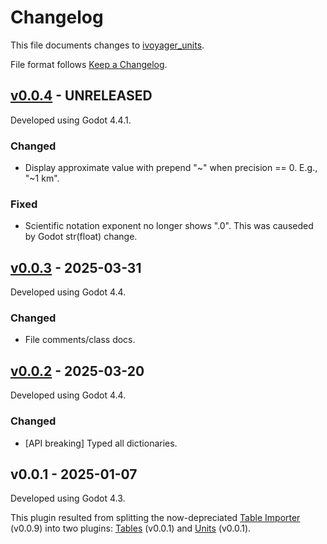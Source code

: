 # Changelog

This file documents changes to [ivoyager_units](https://github.com/ivoyager/ivoyager_units).

File format follows [Keep a Changelog](https://keepachangelog.com/en/1.0.0/).

## [v0.0.4] - UNRELEASED

Developed using Godot 4.4.1.

### Changed

* Display approximate value with prepend "~" when precision == 0. E.g., "~1 km".

### Fixed

* Scientific notation exponent no longer shows ".0". This was causeded by Godot str(float) change.

## [v0.0.3] - 2025-03-31

Developed using Godot 4.4.

### Changed

* File comments/class docs.

## [v0.0.2] - 2025-03-20

Developed using Godot 4.4.

### Changed

* [API breaking] Typed all dictionaries.

## v0.0.1 - 2025-01-07

Developed using Godot 4.3.

This plugin resulted from splitting the now-depreciated [Table Importer](https://github.com/ivoyager/ivoyager_table_importer) (v0.0.9) into two plugins: [Tables](https://github.com/ivoyager/ivoyager_tables) (v0.0.1) and [Units](https://github.com/ivoyager/ivoyager_units) (v0.0.1).

[v0.0.4]: https://github.com/ivoyager/ivoyager_units/compare/v0.0.3...HEAD
[v0.0.3]: https://github.com/ivoyager/ivoyager_units/compare/v0.0.2...v0.0.3
[v0.0.2]: https://github.com/ivoyager/ivoyager_units/compare/v0.0.1...v0.0.2
